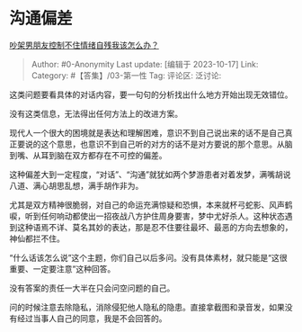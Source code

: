 # 沟通偏差
[吵架男朋友控制不住情绪自残我该怎么办？](https://www.zhihu.com/question/625523384/answer/3252323141)

> Author: #0-Anonymity
> Last update: [编辑于 2023-10-17]
> Link:
> Category: #【答集】/03-第一性 
> Tag:
> 评论区:
> 泛讨论:

这类问题要看具体的对话内容，要一句句的分析找出什么地方开始出现无效错位。

没有这类信息，无法得出任何方法上的改进方案。

现代人一个很大的困境就是表达和理解困难，意识不到自己说出来的话不是自己真正要说的这个意思，也意识不到自己听的对方的话不是对方要说的那个意思。从脑到嘴、从耳到脑在双方都存在不可控的偏差。

这种偏差大到一定程度，“对话”、“沟通”就犹如两个梦游患者对着发梦，满嘴胡说八道、满心胡思乱想，满手胡作非为。

尤其是双方精神很脆弱，对自己的命运充满惊疑和恐惧，本来就杯弓蛇影、风声鹤唳，听到任何响动都使出一招夜战八方护住周身要害，梦中尤好杀人。这种状态遇到这种语焉不详、莫名其妙的表达，那是忍不住要往最坏、最恶的方向去想象的，神仙都拦不住。

“什么话该怎么说”这个主题，你们自己以后多问。没有具体素材，就只能是“这很重要、一定要注意”这种回答。

没有答案的责任一大半在只会问空问题的自己。

问的时候注意去除隐私，消除侵犯他人隐私的隐患。直接拿截图和录音发，如果没有经过当事人自己的同意，我是不会回答的。